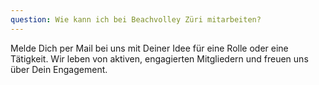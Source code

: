 ```yaml
---
question: Wie kann ich bei Beachvolley Züri mitarbeiten?
---
```


Melde Dich per Mail bei uns mit Deiner Idee für eine Rolle oder eine Tätigkeit. Wir leben von aktiven, engagierten Mitgliedern und freuen uns über Dein Engagement.  